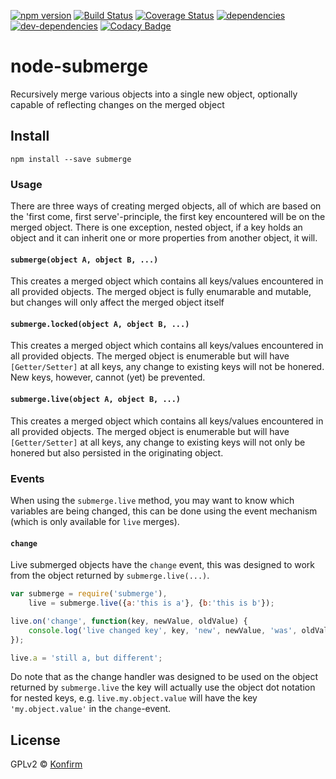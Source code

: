 [![npm version](https://badge.fury.io/js/submerge.svg)](http://badge.fury.io/js/submerge)
[![Build Status](https://travis-ci.org/konfirm/node-submerge.svg?branch=master)](https://travis-ci.org/konfirm/node-submerge)
[![Coverage Status](https://coveralls.io/repos/konfirm/node-submerge/badge.svg?branch=master)](https://coveralls.io/r/konfirm/node-submerge?branch=master)
[![dependencies](https://david-dm.org/konfirm/node-submerge.svg)](https://david-dm.org/konfirm/node-submerge#info=dependencies)
[![dev-dependencies](https://david-dm.org/konfirm/node-submerge/dev-status.svg)](https://david-dm.org/konfirm/node-submerge#info=devDependencies)
[![Codacy Badge](https://www.codacy.com/project/badge/f57067be710047c9baf8a74037cf247b)](https://www.codacy.com/app/rogier/node-submerge)

# node-submerge
Recursively merge various objects into a single new object, optionally capable of reflecting changes on the merged object

## Install
```
npm install --save submerge
```

### Usage
There are three ways of creating merged objects, all of which are based on the 'first come, first serve'-principle, the first key encountered will be on the merged object.
There is one exception, nested object, if a key holds an object and it can inherit one or more properties from another object, it will.

#### `submerge(object A, object B, ...)`
This creates a merged object which contains all keys/values encountered in all provided objects. The merged object is fully enumarable and mutable, but changes will only affect the merged object itself

#### `submerge.locked(object A, object B, ...)`
This creates a merged object which contains all keys/values encountered in all provided objects. The merged object is enumerable but will have `[Getter/Setter]` at all keys, any change to existing keys will not be honered. New keys, however, cannot (yet) be prevented.

#### `submerge.live(object A, object B, ...)`
This creates a merged object which contains all keys/values encountered in all provided objects. The merged object is enumerable but will have `[Getter/Setter]` at all keys, any change to existing keys will not only be honered but also persisted in the originating object.

### Events
When using the `submerge.live` method, you may want to know which variables are being changed, this can be done using the event mechanism (which is only available for `live` merges).

#### `change`
Live submerged objects have the `change` event, this was designed to work from the object returned by `submerge.live(...)`.
```js
var submerge = require('submerge'),
    live = submerge.live({a:'this is a'}, {b:'this is b'});

live.on('change', function(key, newValue, oldValue) {
	console.log('live changed key', key, 'new', newValue, 'was', oldValue);
});

live.a = 'still a, but different';

```
Do note that as the change handler was designed to be used on the object returned by `submerge.live` the key will actually use the object dot notation for nested keys, e.g. `live.my.object.value` will have the key `'my.object.value'` in the `change`-event.



## License
GPLv2 © [Konfirm](https://konfirm.eu)
